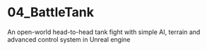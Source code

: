# 04_BattleTank
An open-world head-to-head tank fight with simple AI, terrain and advanced control system in Unreal engine
